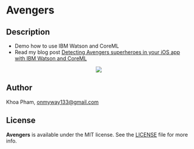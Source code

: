 # Avengers

## Description

- Demo how to use IBM Watson and CoreML
- Read my blog post [Detecting Avengers superheroes in your iOS app with IBM Watson and CoreML](https://medium.com/flawless-app-stories/detecting-avengers-superheroes-in-your-ios-app-with-ibm-watson-and-coreml-fe38e493a4d1)

<div align="center">
<img src="Screenshots/Result.png">
</div>

## Author

Khoa Pham, onmyway133@gmail.com

## License

**Avengers** is available under the MIT license. See the [LICENSE](https://github.com/onmyway133/Avengers/blob/master/LICENSE.md) file for more info.
